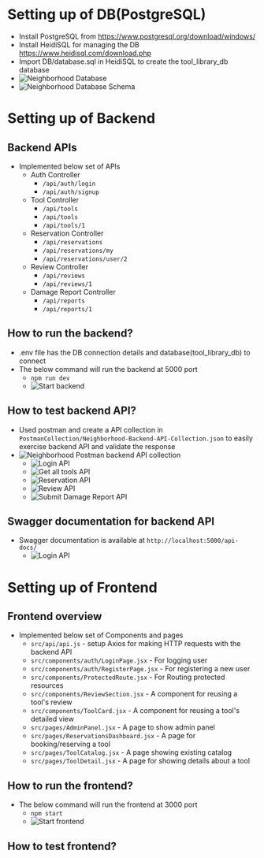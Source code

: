
# Setting up of DB(PostgreSQL)
- Install PostgreSQL from https://www.postgresql.org/download/windows/
- Install HeidiSQL for managing the DB https://www.heidisql.com/download.php
- Import DB/database.sql in HeidiSQL to create the tool_library_db database
- ![Neighborhood Database](docs/images/db.png)
- ![Neighborhood Database Schema](docs/images/db_schema.png)

# Setting up of Backend
## Backend APIs
- Implemented below set of APIs
  - Auth Controller
    - `/api/auth/login`
    - `/api/auth/signup`
  - Tool Controller
    - `/api/tools`
    - `/api/tools`
    - `/api/tools/1`
  - Reservation Controller
    - `/api/reservations`
    - `/api/reservations/my`
    - `/api/reservations/user/2`
  - Review Controller
    - `/api/reviews`
    - `/api/reviews/1`
  - Damage Report Controller
    - `/api/reports`
    - `/api/reports/1`

## How to run the backend?
- .env file has the DB connection details and database(tool_library_db) to connect
- The below command will run the backend at 5000 port
  - `npm run dev`
  - ![Start backend](docs/images/start_backend.png)

## How to test backend API?
- Used postman and create a API collection in
  `PostmanCollection/Neighborhood-Backend-API-Collection.json` to easily
  exercise backend API and validate the response
- ![Neighborhood Postman backend API collection](docs/images/postman_collection.png)
  - ![Login API](docs/images/api/login_api.png)
  - ![Get all tools API](docs/images/api/get_all_tools_api.png)
  - ![Reservation API](docs/images/api/reservations_api.png)
  - ![Review API](docs/images/api/review_api.png)
  - ![Submit Damage Report API](docs/images/api/submit_damage_report.png)

## Swagger documentation for backend API
- Swagger documentation is available at `http://localhost:5000/api-docs/`
  - ![Login API](docs/images/api/swagger_api.png)

# Setting up of Frontend
## Frontend overview
- Implemented below set of Components and pages
  - `src/api/api.js` - setup Axios for making HTTP requests with the backend API
  - `src/components/auth/LoginPage.jsx` - For logging user
  - `src/components/auth/RegisterPage.jsx` - For registering a new user
  - `src/components/ProtectedRoute.jsx` - For Routing protected resources
  - `src/components/ReviewSection.jsx` - A component for reusing a tool's review
  - `src/components/ToolCard.jsx` - A component for reusing a tool's detailed view
  - `src/pages/AdminPanel.jsx` - A page to show admin panel
  - `src/pages/ReservationsDashboard.jsx` - A page for booking/reserving a tool
  - `src/pages/ToolCatalog.jsx` - A page showing existing catalog
  - `src/pages/ToolDetail.jsx` - A page for showing details about a tool

## How to run the frontend?
- The below command will run the frontend at 3000 port
  - `npm start`
  - ![Start frontend](docs/images/start_frontend.png)

## How to test frontend?

